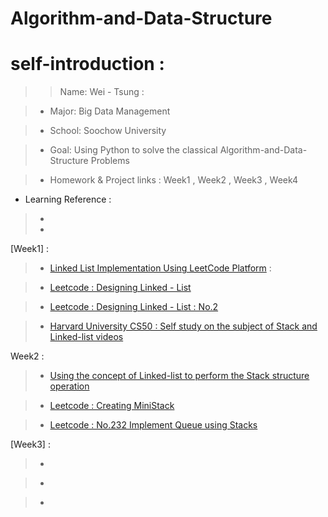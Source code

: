 # Algorithm-and-Data-Structure

# self-introduction :



>> Name: Wei - Tsung :

>- Major: Big Data Management

>- School: Soochow University

>- Goal: Using Python to solve the classical Algorithm-and-Data-Structure Problems


>- Homework & Project links :
Week1 ,  Week2 , Week3 , Week4

- Learning Reference : 
> - []() 
> - []()


[Week1] :

> - [Linked List Implementation Using LeetCode Platform]() :

> - [Leetcode : Designing Linked - List]()

> - [Leetcode : Designing Linked - List : No.2](https://github.com/Wei-Tsung/Algorithm-and-Data-Structure/blob/master/Leetcode%20-%20Design%20Linked-list%20No2.ipynb)

> - [Harvard University CS50 : Self study on the subject of Stack and Linked-list videos]()


Week2 :

> - [Using the concept of Linked-list to perform the Stack structure operation]()

> - [Leetcode : Creating MiniStack]()

> - [Leetcode : No.232 Implement Queue using Stacks]()

[Week3] :

> -

> -

> -

